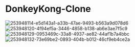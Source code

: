# DonkeyKong-Clone
 
![253948114-e5d143a1-a33b-47ae-9493-b563a9d078d6](https://github.com/blastryan/DonkeyKong-Clone/assets/128105214/8f9d1bcb-30bc-4bcc-af83-7cfa34a7021a)
![253948120-4f94ef5a-3446-4858-b138-ab6e3ae7f5c9](https://github.com/blastryan/DonkeyKong-Clone/assets/128105214/2a8a429a-47cc-41b1-af41-f9f003fa4ce1)
![253948129-0953469c-33a8-4937-ae82-44af1b7a4bbc](https://github.com/blastryan/DonkeyKong-Clone/assets/128105214/48b2c42e-0e6f-48a8-82c0-d502a816dd91)
![253948132-73e69be2-0893-404b-b012-46cf9eb4ce2a](https://github.com/blastryan/DonkeyKong-Clone/assets/128105214/69c62690-3078-4d1e-bb99-1ab81c1bb9ad)
